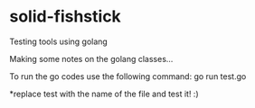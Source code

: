 # solid-fishstick
Testing tools using golang

Making some notes on the golang classes...

To run the go codes use the following command:
    go run test.go

*replace test with the name of the file and test it! :)

